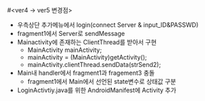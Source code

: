 #<ver4 → ver5 변경점>
- 우측상단 추가메뉴에서 login(connect Server & input_ID&PASSWD)
- fragment1에서 Server로 sendMessage
- Mainactivity에 존재하는 ClientThread를 받아서 구현
    - MainActivity mainActivity;
    - mainActivity = (MainActivity)getActivity();
    - mainActivity.clientThread.sendData(strSend2);
- Main내 handler에서 fragment1과 fragement3 충돌
    - fragment1에서 Main에서 선언된 state변수로 상태값 구분
- LoginActivtiy.java를 위한 AndroidManifest에 Activity 추가
